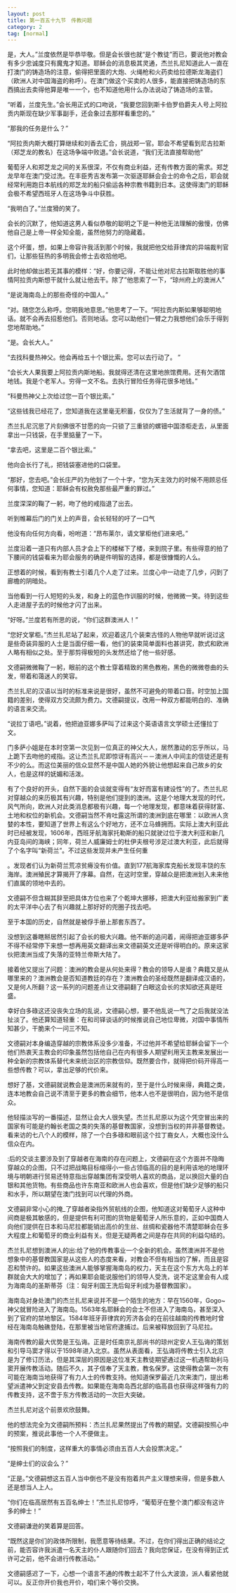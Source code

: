 ```yaml
---
layout: post
title: 第一百五十九节　传教问题
category: 2
tag: [normal]
---
```


是，大人。”兰度依然是毕恭毕敬。但是会长很也就“是个教徒”而已，要说他对教会有多少忠诚度只有魔鬼才知道。耶稣会的消息极其灵通，杰兰扎尼知道此人一直在打澳门的铸造场的注意，偷得把里面的大炮、火绳枪和火药卖给拉德斯龙海盗们（欧洲人对中国海盗的称呼）。在澳门做这个买卖的人很多，能直接把铸造场的东西搞出去卖得他算是唯一一个，也不知道他用什么办法说动了铸造场的主管。

“听着，兰度先生。”会长用正式的口吻说，“我要您回到斯卡伯罗伯爵夫人号上阿拉贡内斯现在缺少军事副手，还会象过去那样看重您的。”

“那我的任务是什么？”

“阿拉贡内斯大概打算继续和刘香去汇合，挑战郑一官。耶会不希望看到尼古拉斯（郑芝龙的教名）在这场争端中败退。”会长说道，“我们无法直接帮助他”

葡萄牙人和郑芝龙之间的关系很深，不仅有商业利益，还有传教方面的需求。郑芝龙早年在澳门受过洗。在丰臣秀吉发布第一次驱逐耶稣会会士的命令之后，耶会就经常利用跑日本航线的郑芝龙的船只偷运各种宗教书籍到日本。这使得澳门的耶稣会极不希望西班牙人在这场争斗中获胜。

“我明白了。”兰度猾的笑了。

会长的沉默了，他知道这男人看似恭敬的聪明之下是一种他无法理解的傲慢，仿佛他自己是上帝一样全知全能，虽然他努力的隐藏着。

这个坏蛋，想，如果上帝容许我活到那个时候，我就把他交给菲律宾的异端裁判官们，让那些狂热的多明我会修士去收拾他吧。

此时他却做出若无其事的模样：“好，你要记得，不能让他对尼古拉斯取胜他的事情阿拉贡内斯想干就什么就让他去干。除了”他思索了一下，“琼州府上的澳洲人”

“是说海南岛上的那些奇怪的中国人。”

“对。随您怎么称呼。您明我地意思。”他思考了一下。“阿拉贡内斯如果够聪明地话。就不会再去招惹他们。否则地话。您可以助他们一臂之力我想他们会乐于得到您地帮助地。”

“是。会长大人。”

“去找科曼热神父。他会再给五十个银比索。您可以去行动了。”

“会长大人果我要上阿拉贡内斯地船。我就得还清在这里地旅馆费用。还有欠酒馆地钱。我是个老军人。穷得一文不名。去执行冒险任务得花很多地钱。”

“科曼热神父上次给过您一百个银比索。”

“这些钱我已经花了，您知道我在这里毫无积蓄，仅仅为了生活就背了一身的债。”

杰兰扎尼沉思了片刻佛很不甘愿的向一只锁了三重锁的螺钿中国漆柜走去，从里面拿出一只钱袋，在手里掂量了一下。

“拿去吧，这里是二百个银比索。”

他向会长行了礼，把钱袋塞进他的口袋里。

“那好，您去吧。”会长庄严的为他划了一个十字，“您为天主效力的时候不用顾忌任何事情，您知道：耶稣会有权赦免那些最严重的罪过。”

兰度深深的鞠了一躬，吻了他的戒指退了出去。

听到帷幕后门的门关上的声音，会长轻轻的吁了一口气

他没有向任何方向看，吩咐道：“昂布莱尔，请文掌柜他们进来吧。”

兰度沿着一道只有内部人员才会上下的楼梯下了楼，来到院子里。有些得意的拍了下腰间的钱袋看来为耶会服务的确是件明智的选择，都是很慷慨的人么。

正想着的时候，看到有教士引着几个人走了过来。兰度心中一动走了几步，闪到了廊檐的阴暗处。

当他看到一行人短短的头发，和身上的蓝色作训服的时候，他微微一笑。待到这些人走进屋子去的时候他才闪了出来。

“好呀。”兰度若有所思的说，“你们这群澳洲人！”

“您好文掌柜。”杰兰扎尼站了起来，欢迎着这几个装束古怪的人物他早就听说过这是些奇装异服的人士是当面仔细一看，他们的装束简单面料也甚讲究，款式和欧洲人略有相似之处。至于那剪得极短的头发然还给了他一些好感。

文德嗣微微鞠了一躬，眼前的这个教士穿着精致的黑色教袍，黑色的微微卷曲的头发，带着和蔼迷人的笑容。

杰兰扎尼的汉语以当时的标准来说是很好，虽然不可避免的带着口音。时空加上国籍的差别，使得双方交流颇为费力。文德嗣提议，改用一种双方都能明白的、准确的语言来交流。

“说拉丁语吧。”说着，他把迪亚娜多萨叫了过来这个英语语言文学硕士还懂拉丁文。

门多萨小姐是在本时空第一次见到一位真正的神父大人，居然激动的忘乎所以，马上跪下去吻他的戒指。这让杰兰扎尼即惊讶有高兴－－澳洲人中间主的信徒还是有不少的么。而这位美丽的信众显然不是中国人她的外貌让他想起来自己故乡的女人，也是这样的妩媚和活泼。

有了个良好的开头，自然下面的会谈就变得有“友好而富有建设性”的了。杰兰扎尼对穿越众的来历极其有兴趣，特别是他们提到的澳洲。这是个地理大发现的时代，风气所向，欧洲人对此类消息都极有兴趣，每一个地理发现，都意味着获得财富、土地和权位的新机会。文德嗣当然不肯吐露这所谓的澳洲到底在哪里：以欧洲人贪婪的本性，要知道了世界上有这么个好地方，还不立马蜂拥而。实际上澳大利亚此时已经被发现，1606年，西班牙航海家托勒斯的船只就驶过位于澳大利亚和新几内亚岛间的海峡；同年，荷兰人威廉姆士的杜伊夫根号涉足过澳大利亚，此后就得了个名字叫“新荷兰”。不过这些发现并未产生任何重

。发现者们认为新荷兰荒凉贫瘠没有价值。直到177航海家库克船长发现丰饶的东海岸。澳洲殖民才算揭开了序幕。自然，在这时空里，穿越众是把澳洲划入未来他们直属的领地中去的。

文德嗣不但含糊其辞至把具体方位也来了个乾坤大挪移，把澳大利亚给搬家到广袤的太平洋中心去了有兴趣就上那好好的兜圈子找去吧。

至于本国的历史，自然就是被俘手册上那套东西了。

没想到这番瞎掰居然引起了会长的极大兴趣。他不断的追问着，闹得把迪亚娜多萨不得不经常停下来想一想再用英文翻译出来文德嗣英文还是听得明白的。原来这家伙把澳洲当成了失落的亚特兰帝斯大陆了。

接着他又提出了问题：澳洲的教会是从何处来得？教会的领导人是谁？典籍又是从哪里来的？澳洲教会是否知道教廷的存在？澳洲教会的圣经既然是翻译成汉语的，又是何人所翻？这一系列的问题差点让文德嗣翻了白眼这会长的求知欲还真是旺盛。

幸好白多碌这还没丧失立场的乱说，文德嗣心想，要不他乱说一气了之后我就没法扯淡了。他还算知道轻重：在和司铎谈话的时候推说自己地位卑微，对国中事情所知甚少，干脆来个一问三不知。

文德嗣对本身编造穿越的宗教体系没多少准备，不过他并不希望给耶稣会留下一个他们热衷天主教会的印象虽然包括他自己在内有很多人期望利用天主教来发展出一种全新的宗教体系替代未来统治区的宗教信仰。既然要合作，就得把价码开得高一些想传教？可以，拿出足够的代价来。

想好了基，文德嗣就说教会是澳洲历来就有的，至于是什么时候来得，典籍之类，连本地教会自己说不清至于更多的教会细节，他本人也不是很明白，因为他不是信众。

他轻描淡写的一番描述，显然让会大人很失望。杰兰扎尼原以为这个凭空冒出来的国家有可能是约翰长老国之类的失落的基督教国家，没想到当权的并非基督教徒。看来访的七八个人的模样，除了一个白多碌和眼前这个拉丁裔女人，大概也没什么信众在内。

:后的交谈主要涉及到了穿越者在海南的存在问题上，文德嗣在这个方面并不隐晦穿越众的企图，只不过把战略目标缩得小一些占领临高的目的是利用该地的地理环境与明朝进行贸易还特意指出穿越集团有深受明人喜欢的商品，足以换回大量的白银和其他货物。有些商品也许东南亚和欧洲人也会喜欢，但是他们缺少足够的船只和水手，所以期望在澳门找到可以代理的外商。

文德嗣非常小心的掩_了穿越者染指外贸航线的企图，他知道这对葡萄牙人这种中间商是极其敏感的，但是提供有利可图的货物是葡萄牙人所乐意的，正如中国商人向他们提供在日本和马尼拉都能销出高价的生丝、丝绸和瓷器他不清楚耶稣会在多大程度上和葡萄牙的商业利益有关。但是无疑两者之间是存在共同的利益勾结的。

杰兰扎尼想到澳洲人的出:给了他的传教事业一个全新的机会。虽然澳洲并不是他想象中的基督教国家是从这些人的态度来看，对教会不但有相当的了解，而且是容忍和赞许的。如果这些澳洲人能够掌握海南岛的权力，天主在这个东方大岛上的羊群就会大大的增加了；再如果耶会能说服他们的领导人受洗，说不定这里会有人成为海南岛的圣斯蒂芬（注：匈牙利国王洗后匈牙利成为基督教国家）。

海南岛对身处澳门的杰兰扎尼来说并不是一个陌生的地方：早在1560年，Gogo~神父就冒险进入了海南岛。1563年名耶稣会的会士不但进入了海南岛，甚至深入到了官府的禁地黎区。1584年班牙菲律宾的芳济各会的在前往越南的传教地时曾经在海南岛触礁登陆，在那里被当地官府逮捕过。后来被释放回到了马尼拉。

海南传教的最大优势是王弘诲。正是时任南京礼部尚书的琼州定安人王弘诲的策划和引导马窦才得以于1598年进入北京。虽然从表面看，王弘诲将传教士引入北京是为了修订历法，但是其深层的原因是这位准天主教徒期望通过这一机遇帮助利马窦开展传教活动。随后不久，其子信奉了天主教，教名保罗。这使得教会第一次有可能在海南当地获得了有力人士的传教支持。他知道保罗最近几次来澳门，提出希望派遣神父到定安县去传教。如果能在海南岛西北部的临高县也获得这样强有力的传教支持，这不啻于东方传教活动的一次巨大突破。

杰兰扎尼对这个前景欢欣鼓舞。

他的想法完全为文德嗣所预料：杰兰扎尼果然提出了传教的期望。文德嗣按照心中的预案，推说此事他一个人不便做主。

“按照我们的制度，这样重大的事情必须由五百人大会投票决定。”

“是绅士们的议会么？”

“正是。”文德嗣想这五百人当中倒也不是没有抱着共产主义理想来得，但是多数人还是想当人上人。

“你们在临高居然有五百名绅士！”杰兰扎尼惊呼，“葡萄牙在整个澳门都没有这许多的绅士！”

文德嗣谦逊的笑着算是回答。

“既然这是你们的政体所限制，我愿意等待结果。不过，在你们得出正确的结论之前，能否容许我派遣一名天主的仆人跟随你们回去？我向您保证，在没有得到正式许可之前，他不会进行传教活动。”

文德嗣感迟了一下，心想一个语言不通的传教士起不了什么大波浪，派人看紧他就可以。反正你开价我也开价，咱们来个等价交换。